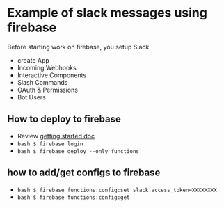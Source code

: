 # Example of slack messages using firebase

Before starting work on firebase, you setup Slack
* create App
* Incoming Webhooks
* Interactive Components
* Slash Commands
* OAuth & Permissions
* Bot Users

## How to deploy to firebase
* Review [getting started doc](https://firebase.google.com/docs/functions/get-started)
* ```bash $ firebase login```
* ```bash $ firebase deploy --only functions ```

## how to add/get configs to firebase
* ```bash $ firebase functions:config:set slack.access_token=XXXXXXXX ```
* ```bash $ firebase functions:config:get ```

